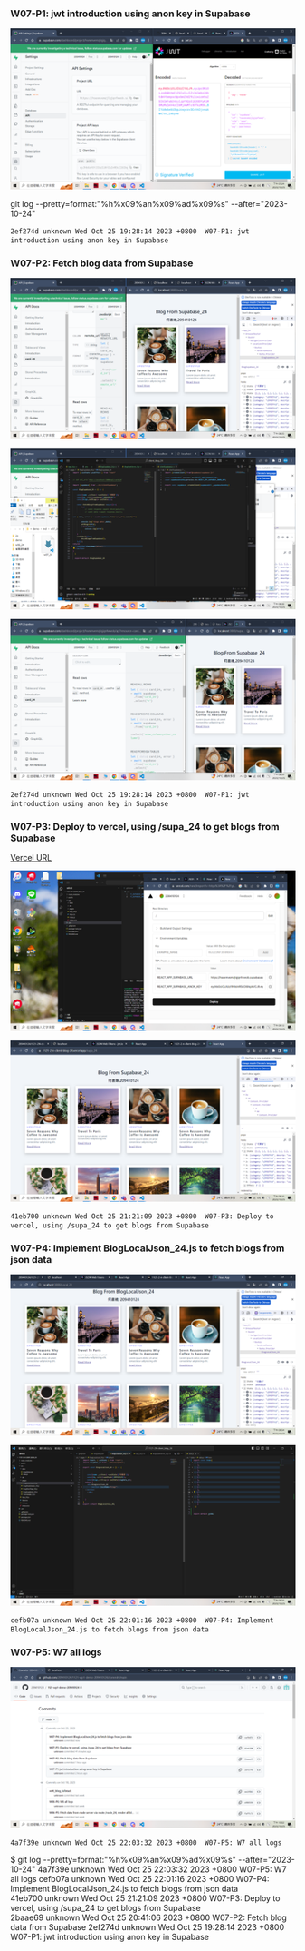 ### W07-P1: jwt introduction using anon key in Supabase
 
![](w07-p1.png)
 

 git log --pretty=format:"%h%x09%an%x09%ad%x09%s" --after="2023-10-24"


 ```
 2ef274d unknown Wed Oct 25 19:28:14 2023 +0800  W07-P1: jwt introduction using anon key in Supabase
 ```

  ### W07-P2: Fetch blog data from Supabase
 
![](w07-p2-1.png)
 
![](w07-p2-2.png)
 
![](w07-p2-3.png)
 
 ```
 2ef274d unknown Wed Oct 25 19:28:14 2023 +0800  W07-P1: jwt introduction using anon key in Supabase
 ```


 ### W07-P3: Deploy to vercel, using /supa_24 to get blogs from Supabase
 
[Vercel URL](https://1121-2-n-client-blog-24.vercel.app/supa_24)
 
![](w07-p3-1.png)
 
![](w07-p3-2.png)


```
41eb700 unknown Wed Oct 25 21:21:09 2023 +0800  W07-P3: Deploy to vercel, using /supa_24 to get blogs from Supabase

```

 ### W07-P4: Implement BlogLocalJson_24.js to fetch blogs from json data
 
![](w07-p4-1.png)
 
![](w07-p4-2.png)
 ```
 cefb07a unknown Wed Oct 25 22:01:16 2023 +0800  W07-P4: Implement BlogLocalJson_24.js to fetch blogs from json data
 ```

### W07-P5: W7 all logs
 
![](w07-p5.png)

```
4a7f39e unknown Wed Oct 25 22:03:32 2023 +0800  W07-P5: W7 all logs
```
$  git log --pretty=format:"%h%x09%an%x09%ad%x09%s" --after="2023-10-24"
4a7f39e unknown Wed Oct 25 22:03:32 2023 +0800  W07-P5: W7 all logs
cefb07a unknown Wed Oct 25 22:01:16 2023 +0800  W07-P4: Implement BlogLocalJson_24.js to fetch blogs from json data    
41eb700 unknown Wed Oct 25 21:21:09 2023 +0800  W07-P3: Deploy to vercel, using /supa_24 to get blogs from Supabase    
2baae69 unknown Wed Oct 25 20:41:06 2023 +0800  W07-P2: Fetch blog data from Supabase
2ef274d unknown Wed Oct 25 19:28:14 2023 +0800  W07-P1: jwt introduction using anon key in Supabase
